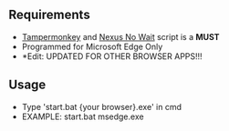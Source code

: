 ## Requirements
- [Tampermonkey](https://microsoftedge.microsoft.com/addons/detail/tampermonkey/iikmkjmpaadaobahmlepeloendndfphd) and [Nexus No Wait](https://greasyfork.org/tr/scripts/394039-nexus-no-wait) script is a **MUST**
- Programmed for Microsoft Edge Only
- *Edit: UPDATED FOR OTHER BROWSER APPS!!!

## Usage
- Type 'start.bat {your browser}.exe' in cmd
- EXAMPLE: start.bat msedge.exe